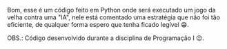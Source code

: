 Bom, esse é um código feito em Python onde será executado um jogo da velha contra uma "IA", nele está comentado uma estratégia que não foi tão eficiente, de qualquer forma espero que tenha ficado legível 😁.

OBS.: Código desenvolvido durante a disciplina de Programação I 😉.

